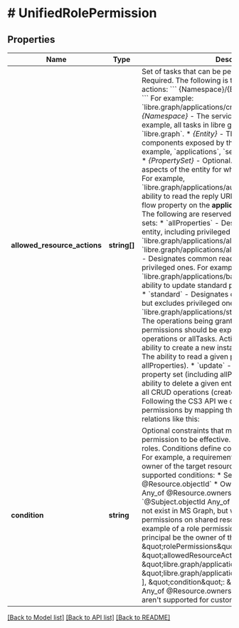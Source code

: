 # # UnifiedRolePermission

## Properties

Name | Type | Description | Notes
------------ | ------------- | ------------- | -------------
**allowed_resource_actions** | **string[]** | Set of tasks that can be performed on a resource. Required.  The following is the schema for resource actions:  &#x60;&#x60;&#x60;    {Namespace}/{Entity}/{PropertySet}/{Action} &#x60;&#x60;&#x60;   For example: &#x60;libre.graph/applications/credentials/update&#x60;   * *{Namespace}* - The services that exposes the task. For example, all tasks in libre graph use the namespace &#x60;libre.graph&#x60;.  * *{Entity}* - The logical features or components exposed by the service in libre graph. For example, &#x60;applications&#x60;, &#x60;servicePrincipals&#x60;, or &#x60;groups&#x60;.  * *{PropertySet}* - Optional. The specific properties or aspects of the entity for which access is being granted.    For example, &#x60;libre.graph/applications/authentication/read&#x60; grants the ability to read the reply URL, logout URL,    and implicit flow property on the **application** object in libre graph. The following are reserved names for common property sets:    * &#x60;allProperties&#x60; - Designates all properties of the entity, including privileged properties.      Examples include &#x60;libre.graph/applications/allProperties/read&#x60; and &#x60;libre.graph/applications/allProperties/update&#x60;.    * &#x60;basic&#x60; - Designates common read properties but excludes privileged ones.      For example, &#x60;libre.graph/applications/basic/update&#x60; includes the ability to update standard properties like display name.    * &#x60;standard&#x60; - Designates common update properties but excludes privileged ones.      For example, &#x60;libre.graph/applications/standard/read&#x60;.  * *{Actions}* - The operations being granted. In most circumstances, permissions should be expressed in terms of CRUD operations or allTasks. Actions include:    * &#x60;create&#x60; - The ability to create a new instance of the entity.    * &#x60;read&#x60; - The ability to read a given property set (including allProperties).    * &#x60;update&#x60; - The ability to update a given property set (including allProperties).    * &#x60;delete&#x60; - The ability to delete a given entity.    * &#x60;allTasks&#x60; - Represents all CRUD operations (create, read, update, and delete).   Following the CS3 API we can represent the CS3 permissions by mapping them to driveItem properties or relations like this:  | [CS3 ResourcePermission](https://cs3org.github.io/cs3apis/#cs3.storage.provider.v1beta1.ResourcePermissions) | action | comment |  | ------------------------------------------------------------------------------------------------------------ | ------ | ------- |  | &#x60;stat&#x60; | &#x60;libre.graph/driveItem/basic/read&#x60; | &#x60;basic&#x60; because it does not include versions or trashed items |  | &#x60;get_quota&#x60; | &#x60;libre.graph/driveItem/quota/read&#x60; | read only the &#x60;quota&#x60; property |  | &#x60;get_path&#x60; | &#x60;libre.graph/driveItem/path/read&#x60; | read only the &#x60;path&#x60; property |  | &#x60;move&#x60; | &#x60;libre.graph/driveItem/path/update&#x60; | allows updating the &#x60;path&#x60; property of a CS3 resource |  | &#x60;delete&#x60; | &#x60;libre.graph/driveItem/standard/delete&#x60; | &#x60;standard&#x60; because deleting is a common update operation |  | &#x60;list_container&#x60; | &#x60;libre.graph/driveItem/children/read&#x60; | |  | &#x60;create_container&#x60; | &#x60;libre.graph/driveItem/children/create&#x60; | |  | &#x60;initiate_file_download&#x60; | &#x60;libre.graph/driveItem/content/read&#x60; | &#x60;content&#x60; is the property read when initiating a download |  | &#x60;initiate_file_upload&#x60; | &#x60;libre.graph/driveItem/upload/create&#x60; | &#x60;uploads&#x60; are a separate property. postprocessing creates the &#x60;content&#x60; |  | &#x60;add_grant&#x60; | &#x60;libre.graph/driveItem/permissions/create&#x60; | |  | &#x60;list_grant&#x60; | &#x60;libre.graph/driveItem/permissions/read&#x60; | |  | &#x60;update_grant&#x60; | &#x60;libre.graph/driveItem/permissions/update&#x60; | |  | &#x60;remove_grant&#x60; | &#x60;libre.graph/driveItem/permissions/delete&#x60; | |  | &#x60;deny_grant&#x60; | &#x60;libre.graph/driveItem/permissions/deny&#x60; | uses a non CRUD action &#x60;deny&#x60; |  | &#x60;list_file_versions&#x60; | &#x60;libre.graph/driveItem/versions/read&#x60; | &#x60;versions&#x60; is a &#x60;driveItemVersion&#x60; collection |  | &#x60;restore_file_version&#x60; | &#x60;libre.graph/driveItem/versions/update&#x60; | the only &#x60;update&#x60; action is restore |  | &#x60;list_recycle&#x60; | &#x60;libre.graph/driveItem/deleted/read&#x60; | reading a driveItem &#x60;deleted&#x60; property implies listing |  | &#x60;restore_recycle_item&#x60; | &#x60;libre.graph/driveItem/deleted/update&#x60; | the only &#x60;update&#x60; action is restore |  | &#x60;purge_recycle&#x60; | &#x60;libre.graph/driveItem/deleted/delete&#x60; | allows purging deleted &#x60;driveItems&#x60; |   Managing drives would be a different entity. A space manager role could be written as &#x60;libre.graph/drive/permission/allTasks&#x60;. | [optional]
**condition** | **string** | Optional constraints that must be met for the permission to be effective. Not supported for custom roles.  Conditions define constraints that must be met. For example, a requirement that the principal be an owner of the target resource. The following are the supported conditions:  * Self: &#x60;@Subject.objectId &#x3D;&#x3D; @Resource.objectId&#x60; * Owner: &#x60;@Subject.objectId Any_of @Resource.owners&#x60; * Grantee: &#x60;@Subject.objectId Any_of @Resource.grantee&#x60; - does not exist in MS Graph, but we use it to express permissions on shared resources.  The following is an example of a role permission with a condition that the principal be the owner of the target resource. &#x60;&#x60;&#x60;json   \&quot;rolePermissions\&quot;: [       {           \&quot;allowedResourceActions\&quot;: [               \&quot;libre.graph/applications/basic/update\&quot;,               \&quot;libre.graph/applications/credentials/update\&quot;           ],           \&quot;condition\&quot;:  \&quot;@Subject.objectId Any_of @Resource.owners\&quot;       }   ] &#x60;&#x60;&#x60; Conditions aren&#39;t supported for custom roles. | [optional]

[[Back to Model list]](../../README.md#models) [[Back to API list]](../../README.md#endpoints) [[Back to README]](../../README.md)
